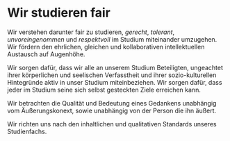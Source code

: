 <!--
   NAME - The NAME of this project is:
ethos

  FILE - The FILENAME of the current file is:
/v1a4.md

  CREATION - This project was CREATED on:
2017-01-28-16:15:00 UTC

  MODIFICATION - This project was last MODIFIED on:
2017-01-28-16:15:00 UTC

  VERSION - The current VERSION of this project is:
<git-commit-hash>-2017-01-28-16:15:00 UTC

  CREATOR(S) - This project was CREATED by:
Michael Czechowski, Martin Maga

  CONTACT - You can CONTACT the creator(s) or developer(s) of this project at:
E-Mail: mail@martinmaga.de

  COPYRIGHT - The COPYRIGHT holder of this project is:
COPYRIGHT (c) 2016 Martin Maga

  LICENSE - This project is LICENSED under the following license:
Martin Maga 2016 CC BY-SA 4.0 https://creativecommons.org

  SUBFILE – This is a SUBFILE! For more INFORMATION on this project go to:
/README.md
-->

# Wir studieren fair
Wir verstehen darunter fair zu studieren, *gerecht*, *tolerant*, *unvoreingenommen* und *respektvoll* im Studium miteinander umzugehen.
Wir fördern den ehrlichen, gleichen und kollaborativen intellektuellen Austausch auf Augenhöhe.

Wir sorgen dafür, dass wir alle an unserem Studium Beteiligten, ungeachtet ihrer körperlichen und seelischen Verfasstheit und ihrer sozio-kulturellen Hintegründe aktiv in unser Studium miteinbeziehen.
Wir sorgen dafür, dass jeder im Studium seine sich selbst gesteckten Ziele erreichen kann.

Wir betrachten die Qualität und Bedeutung eines Gedankens unabhängig vom Äußerungskonext, sowie unabhängig von der Person die ihn äußert.

Wir richten uns nach den inhaltlichen und qualitativen Standards unseres Studienfachs.

